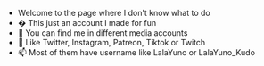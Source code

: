 - Welcome to the page where I don't know what to do
- � This just an account I made for fun
- 🌱 You can find me in different media accounts
- 💞️ Like Twitter, Instagram, Patreon, Tiktok or Twitch
- 📫 Most of them have username like LalaYuno or LalaYuno_Kudo

<!---
LalaYuno/LalaYuno is a ✨ special ✨ repository because its `README.md` (this file) appears on your GitHub profile.
You can click the Preview link to take a look at your changes.
--->
